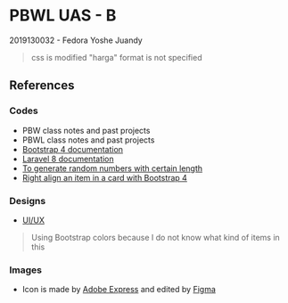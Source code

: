 # PBWL UAS - B

2019130032 - Fedora Yoshe Juandy

> css is modified
> "harga" format is not specified

## References

### Codes

- PBW class notes and past projects
- PBWL class notes and past projects
- [Bootstrap 4 documentation](https://getbootstrap.com/docs/4.1)
- [Laravel 8 documentation](https://laravel.com/docs/8.x)
- [To generate random numbers with certain length](https://stackoverflow.com/questions/5464906/how-can-i-generate-a-6-digit-unique-number)
- [Right align an item in a card with Bootstrap 4](https://stackoverflow.com/questions/33596896/aligning-button-to-the-right-of-a-card-using-bootstrap-v4)

### Designs

- [UI/UX](https://dribbble.com/tags/crud)

> Using Bootstrap colors because I do not know what kind of items in this

### Images

- Icon is made by <a href="https://express.adobe.com/express-apps/logo-maker">Adobe Express</a> and edited by <a href="https://www.figma.com/">Figma</a>
